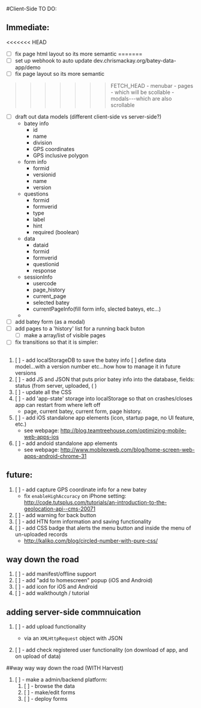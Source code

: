 #Client-Side TO DO:


## Immediate:

<<<<<<< HEAD
- [ ] fix page html layout so its more semantic
=======
- [ ] set up webhook to auto update dev.chrismackay.org/batey-data-app/demo
- [ ] fix page layout so its more semantic
>>>>>>> FETCH_HEAD
    - menubar
    - pages - which will be scollable
    - modals---which are also scrollable
- [ ] draft out data models (different client-side vs server-side?)
    - batey info
        - id
        - name
        - division
        - GPS coordinates
        - GPS inclusive polygon
    - form info
        - formid
        - versionid
        - name
        - version
    - questions
        - formid
        - formverid
        - type
        - label
        - hint
        - required (boolean)
    - data
        - dataid
        - formid
        - formverid
        - questionid
        - response
    - sessionInfo
        - usercode
        - page_history
        - current_page
        - selected batey
        - currentPageInfo(fill form info, slected bateys, etc...)
    - 
- [ ] add batey form (as a modal)
- [ ] add pages to a 'history' list for a running back buton
    - [ ] make a array/list of visible pages
- [ ] fix transitions so that it is simpler:

## 
1. [ ] - add localStorageDB to save the batey info
    [ ] define data model...with a version number etc...how how to manage it in future versions
1. [ ] - add JS and JSON that puts prior batey info into the database, fields: status (from server, uploaded, ( )
1. [ ] - update all the CSS
3. [ ] - add 'app-state' storage into localStorage so that on crashes/closes app can restart from where left off
    - page, current batey, current form, page history.
3. [ ] - add iOS standalone app elements (icon, startup page, no UI feature, etc.)
    - see webpage: http://blog.teamtreehouse.com/optimizing-mobile-web-apps-ios
4. [ ] - add andoid standalone app elements
    - see webpage: http://www.mobilexweb.com/blog/home-screen-web-apps-android-chrome-31



## future:
1. [ ] - add capture GPS coordinate info for a new batey
    - fix `enableHighAccuracy` on iPhone setting: http://code.tutsplus.com/tutorials/an-introduction-to-the-geolocation-api--cms-20071
1. [ ] - add warning for back button
2. [ ] - add HTN form information and saving functionality
3. [ ] - add CSS badge that alerts the menu button and inside the menu of un-uploaded records
    - http://kaliko.com/blog/circled-number-with-pure-css/


## way down the road
1. [ ] - add manifest/offline support
1. [ ] - add "add to homescreen" popup (iOS and Android)
1. [ ] - add icon for iOS and Android
2. [ ] - add walkthoutgh / tutorial

## adding server-side commnuication
1. [ ] - add upload functionality
    - via an `XMLHttpRequest` object with JSON

1. [ ] - add check registered user functionality (on download of app, and on upload of data) 


##way way way down the road (WITH Harvest)
1. [ ] - make a admin/backend platform:
    1. [ ] - browse the data
    1. [ ] - make/edit forms
    2. [ ] - deploy forms

